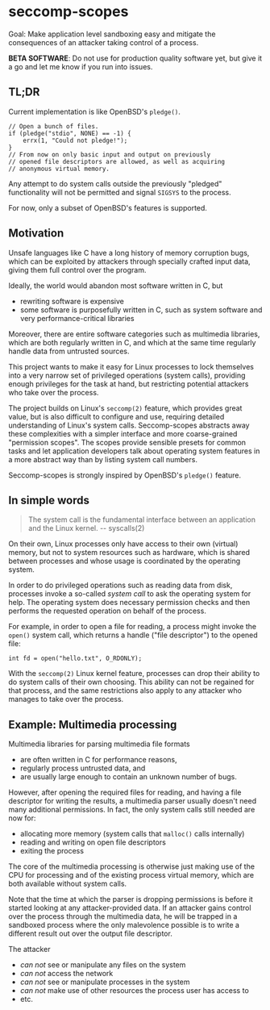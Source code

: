 # seccomp-scopes

Goal: Make application level sandboxing easy
and mitigate the consequences of an attacker taking control of a process.

  **BETA SOFTWARE**: Do not use for production quality software yet,
  but give it a go and let me know if you run into issues.

## TL;DR

Current implementation is like OpenBSD's `pledge()`.

    // Open a bunch of files.
    if (pledge("stdio", NONE) == -1) {
        errx(1, "Could not pledge!");
    }
    // From now on only basic input and output on previously
    // opened file descriptors are allowed, as well as acquiring
    // anonymous virtual memory.

Any attempt to do system calls outside the previously "pledged"
functionality will not be permitted and signal `SIGSYS` to the
process.

For now, only a subset of OpenBSD's features is supported.

## Motivation

Unsafe languages like C have a long history of memory corruption bugs,
which can be exploited by attackers through specially crafted input
data, giving them full control over the program.

Ideally, the world would abandon most software written in C, but

* rewriting software is expensive
* some software is purposefully written in C, such as system software
  and very performance-critical libraries

Moreover, there are entire software categories such as multimedia
libraries, which are both regularly written in C, and which at the
same time regularly handle data from untrusted sources.

This project wants to make it easy for Linux processes to lock
themselves into a very narrow set of privileged operations (system
calls), providing enough privileges for the task at hand, but
restricting potential attackers who take over the process.

The project builds on Linux's `seccomp(2)` feature, which provides
great value, but is also difficult to configure and use, requiring
detailed understanding of Linux's system calls.  Seccomp-scopes
abstracts away these complexities with a simpler interface and more
coarse-grained "permission scopes".  The scopes provide sensible
presets for common tasks and let application developers talk about
operating system features in a more abstract way than by listing
system call numbers.

Seccomp-scopes is strongly inspired by OpenBSD's `pledge()` feature.

## In simple words

> The system call is the fundamental interface between an application
> and the Linux kernel.  -- syscalls(2)

On their own, Linux processes only have access to their own (virtual)
memory, but not to system resources such as hardware, which is shared
between processes and whose usage is coordinated by the operating
system.

In order to do privileged operations such as reading data from disk,
processes invoke a so-called *system call* to ask the operating system
for help.  The operating system does necessary permission checks and
then performs the requested operation on behalf of the process.

For example, in order to open a file for reading, a process might
invoke the `open()` system call, which returns a handle ("file
descriptor") to the opened file:

    int fd = open("hello.txt", O_RDONLY);

With the `seccomp(2)` Linux kernel feature, processes can drop their
ability to do system calls of their own choosing.  This ability can
not be regained for that process, and the same restrictions also apply
to any attacker who manages to take over the process.

## Example: Multimedia processing

Multimedia libraries for parsing multimedia file formats

* are often written in C for performance reasons,
* regularly process untrusted data, and
* are usually large enough to contain an unknown number of bugs.

However, after opening the required files for reading, and having a
file descriptor for writing the results, a multimedia parser usually
doesn't need many additional permissions.  In fact, the only system
calls still needed are now for:

* allocating more memory (system calls that `malloc()` calls internally)
* reading and writing on open file descriptors
* exiting the process

The core of the multimedia processing is otherwise just making use of
the CPU for processing and of the existing process virtual memory,
which are both available without system calls.

Note that the time at which the parser is dropping permissions is
before it started looking at any attacker-provided data.  If an
attacker gains control over the process through the multimedia data,
he will be trapped in a sandboxed process where the only malevolence
possible is to write a different result out over the output file
descriptor.

The attacker
* *can not* see or manipulate any files on the system
* *can not* access the network
* *can not* see or manipulate processes in the system
* *can not* make use of other resources the process user has access to
* etc.
